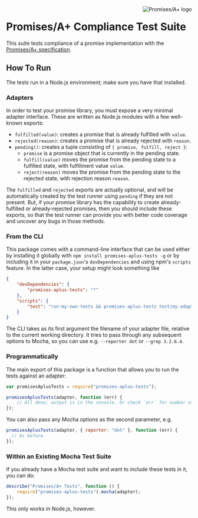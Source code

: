<a href="http://promises-aplus.github.com/promises-spec">
    <img src="http://promises-aplus.github.com/promises-spec/assets/logo-small.png"
         align="right" alt="Promises/A+ logo" />
</a>

# Promises/A+ Compliance Test Suite

This suite tests compliance of a promise implementation with the [Promises/A+ specification][].

[Promises/A+ specification]: https://github.com/promises-aplus/promises-spec

## How To Run

The tests run in a Node.js environment; make sure you have that installed.

### Adapters

In order to test your promise library, you must expose a very minimal adapter interface. These are written as Node.js
modules with a few well-known exports:

- `fulfilled(value)`: creates a promise that is already fulfilled with `value`.
- `rejected(reason)`: creates a promise that is already rejected with `reason`.
- `pending()`: creates a tuple consisting of `{ promise, fulfill, reject }`:
  - `promise` is a promise object that is currently in the pending state.
  - `fulfill(value)` moves the promise from the pending state to a fulfilled state, with fulfillment value `value`.
  - `reject(reason)` moves the promise from the pending state to the rejected state, with rejection reason `reason`.

The `fulfilled` and `rejected` exports are actually optional, and will be automatically created by the test runner using
`pending` if they are not present. But, if your promise library has the capability to create already-fulfilled or
already-rejected promises, then you should include these exports, so that the test runner can provide you with better
code coverage and uncover any bugs in those methods.

### From the CLI

This package comes with a command-line interface that can be used either by installing it globally with
`npm install promises-aplus-tests -g` or by including it in your `package.json`'s `devDependencies` and using npm's
`scripts` feature. In the latter case, your setup might look something like

```json
{
    "devDependencies": {
        "promises-aplus-tests": "*"
    },
    "scripts": {
        "test": "run-my-own-tests && promises-aplus-tests test/my-adapter"
    }
}
```

The CLI takes as its first argument the filename of your adapter file, relative to the current working directory. It
tries to pass through any subsequent options to Mocha, so you can use e.g. `--reporter dot` or `--grep 3.2.6.4`.

### Programmatically

The main export of this package is a function that allows you to run the tests against an adapter:

```js
var promisesAplusTests = require("promises-aplus-tests");

promisesAplusTests(adapter, function (err) {
    // All done; output is in the console. Or check `err` for number of failures.
});
```

You can also pass any Mocha options as the second parameter, e.g.

```js
promisesAplusTests(adapter, { reporter: "dot" }, function (err) {
  // As before.
});
```

### Within an Existing Mocha Test Suite

If you already have a Mocha test suite and want to include these tests in it, you can do:

```js
describe("Promises/A+ Tests", function () {
    require("promises-aplus-tests").mocha(adapter);
});
```

This only works in Node.js, however.
